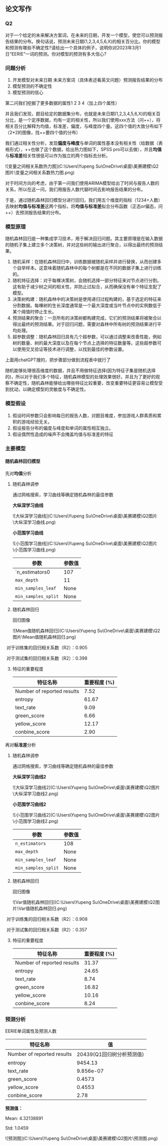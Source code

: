 ## 论文写作

### Q2

对于一个给定的未来解决方案词，在未来的日期，开发一个模型，使您可以预测报告结果的分布。换句话说，预测未来日期(1,2,3,4,5,6,X)的相关百分比。你的模型和预测有哪些不确定性?请给出一个具体的例子，说明你对2023年3月1日“EERIE”一词的预测。你对模型的预测有多大信心?

### 问题分析

1. 开发模型对未来日期 未来方案词（具体表述看英文问题）预测报告结果的分布
2. 模型预测的不确定性
3. 模型预测的信心

第二问我们挖掘了更多数据的属性1 2 3 4（加上四个属性）

并且我们发现，题目给定的数据集分布，也就是未来日期(1,2,3,4,5,6,X)的相关百分比，是一个定序数据，均有一定的相关性，所以我们使用xxx方法（问++），将相关百分比解释为均值，标准差，偏度，与峰度四个量。这四个值的大致分布如下（2*2的图像，找++要四个值的分布）

我们通过相关性分析，发现**偏度与峰度**与单词的属性基本没有相关性（给数据（表格形式），++也做了这个数据，给出热力图如下，SPSS pro可以去做），并且**均值**与**标准差**相关性很低可以作为独立的两个指标去分析。

![变量之间相关系数热力图](C:\Users\Yupeng Su\OneDrive\桌面\美赛建模\Q2图片\变量之间相关系数热力图.png)

对于时间方向的考虑，由于第一问我们使用ARIMA模型给出了时间与报告人数的关系，所以在这一问，我们用报告人数代替时间去影响报告结果的分布。

于是，通过随机森林回归模型分进行回归，我们用五个维度的指标（1234+人数）去映射**均值与标准差**这两个指标，将**均值与标准差**拟合分布函数（正态or偏态，问++）去预测报告结果的分布。

### 模型原理

随机森林回归是一种集成学习技术，用于解决回归问题。其主要原理是在输入数据的随机子集上建立多个决策树，并对这些树的输出进行聚合，以得出最终的预测结果。

1. 随机采样：在随机森林回归中，训练数据被随机采样并进行替换，从而创建多个自举样本。这意味着随机森林中的每个树都是在不同的数据子集上进行训练的。
2. 随机特征选择：对于每棵决策树，会随机选择一部分特征来对节点进行分割。这有助于减少树之间的相关性，并防止过拟合，从而确保没有单个特征支配了模型。
3. 决策树构建：随机森林中的决策树是使用递归过程构建的，基于选定的特征来分割数据。每棵树的生长深度通常是一个最大深度或当叶节点中的实例数低于某个阈值时停止生长。
4. 预测结果的聚合：一旦所有的决策树都构建完成，它们的预测结果将被聚合以得出最终的预测结果。对于回归问题，需要对森林中所有树的预测结果进行平均处理。
5. 超参数调整：随机森林回归具有几个超参数，可以通过调整来改善性能，例如树的数量、树的最大深度以及在每个节点上选择的特征数量等。这些超参数可以使用交叉验证等技术进行调整，以找到最佳的参数设置。

上面用chatGPT搜的，把步骤部分做到流程表中就行了

随机能够处理很高维度的数据，并且不用做特征选择(因为特征子集是随机选择的)，所以对于我们多个特征，随机森林模型的处理效果很好。并且为了更好的观察不确定性，随机森林能够给出哪些特征比较重要，改变重要特征更容易让模型受到扰动，以确定模型的灵敏度与不确定性。

### 模型假设

1. 假设时间参数只会影响每日的报告人数，对题目难度，参加游戏人群素质和累积的游戏经验无关。
2. 假设报告分布的偏度与峰度和单词的属性相互独立。
3. 假设偶然性造成的噪声不会掩盖均值与标准差的特征

### 主要模型

#### 随机森林回归模型

先对**均值**分析

1. 随机森林调参

   通过网格搜索，学习曲线等确定随机森林的最佳参数

   **大纵深学习曲线**

   ![大纵深学习曲线](C:\Users\Yupeng Su\OneDrive\桌面\美赛建模\Q2图片\大纵深学习曲线.png)

   **小范围学习曲线**

   ![小范围学习曲线](C:\Users\Yupeng Su\OneDrive\桌面\美赛建模\Q2图片\小范围学习曲线.png)

   | 参数                | 参数值 |
   | ------------------- | ------ |
   | `n_estimators0      | 107    |
   | `max_depth`         | 11     |
   | `min_samples_leaf`  | None   |
   | `min_samples_split` | None   |

2. 随机森林回归

   回归图像

   ![Mean值随机森林回归](C:\Users\Yupeng Su\OneDrive\桌面\美赛建模\Q2图片\Mean值随机森林回归.png)

​	对于训练集的回归相关系数（R2）：0.905

​	对于测试集的回归相关系数（R2）：0.398

3. 特征的重要程度

   | 特征名称                   | 重要程度 (%) |
   | -------------------------- | ------------ |
   | Number of reported results | 7.52         |
   | entropy                    | 61.67        |
   | text_rate                  | 9.09         |
   | green_score                | 6.66         |
   | yellow_score               | 12.17        |
   | conbine_score              | 2.90         |

再对**标准差**分析

1. 随机森林调参

   通过网格搜索，学习曲线等确定随机森林的最佳参数

   **大纵深学习曲线2**

   ![大纵深学习曲线2](C:\Users\Yupeng Su\OneDrive\桌面\美赛建模\Q2图片\大纵深学习曲线2.png)

   **小范围学习曲线2**

   ![小范围学习曲线2](C:\Users\Yupeng Su\OneDrive\桌面\美赛建模\Q2图片\小范围学习曲线2.png)

   | 参数                | 参数值 |
   | ------------------- | ------ |
   | `n_estimators`      | 108    |
   | `max_depth`         | None   |
   | `min_samples_leaf`  | None   |
   | `min_samples_split` | None   |

2. 随机森林回归

   回归图像

   ![Var值随机森林回归](C:\Users\Yupeng Su\OneDrive\桌面\美赛建模\Q2图片\Var值随机森林回归.png)

​	对于训练集的回归相关系数（R2）：0.908

​	对于测试集的回归相关系数（R2）：0.357

3. 特征的重要程度

   | 特征名称                   | 重要程度 (%) |
   | -------------------------- | ------------ |
   | Number of reported results | 31.37        |
   | entropy                    | 24.65        |
   | text_rate                  | 8.74         |
   | green_score                | 16.82        |
   | yellow_score               | 10.16        |
   | conbine_score              | 8.24         |

### 预测分析

EERIE单词属性及预测人数

| 特征名称                   | 值                        |
| -------------------------- | ------------------------- |
| Number of reported results | 20439(Q1回归树分析预测值) |
| entropy                    | 9454.13                   |
| text_rate                  | 9.856e-07                 |
| green_score                | 0.4573                    |
| yellow_score               | 0.4553                    |
| conbine_score              | 2.78                      |

**预测值：**

Mean: 4.32138891

Std: 1.0459

![预测图](C:\Users\Yupeng Su\OneDrive\桌面\美赛建模\Q2图片\预测图.png)